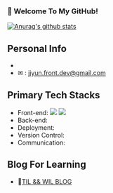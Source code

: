 ### 🙏 Welcome To My GitHub!

[![Anurag's github stats](https://github-readme-stats.vercel.app/api?username=Jeongyun-Jang)](https://github.com/anuraghazra/github-readme-stats)

## Personal Info
- 
- ✉ : jjyun.front.dev@gmail.com

## Primary Tech Stacks
- Front-end: <img src="https://img.shields.io/badge/-ReactJs-61DAFB?logo=react&logoColor=white&style=flat" /> <img src="https://img.shields.io/badge/-Javascript-F7DF1E?logo=javascript&logoColor=black&style=flat" />
- Back-end:
- Deployment:
- Version Control: 
- Communication: 

## Blog For Learning
- 📝[TIL && WIL BLOG](https://velog.io/@jeongyunjang)<br/>


